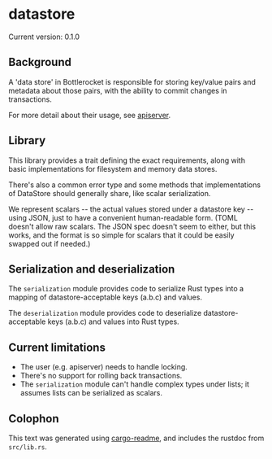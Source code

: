 # datastore

Current version: 0.1.0

## Background

A 'data store' in Bottlerocket is responsible for storing key/value pairs and metadata about those pairs, with the ability to commit changes in transactions.

For more detail about their usage, see [apiserver](../apiserver).

## Library

This library provides a trait defining the exact requirements, along with basic implementations for filesystem and memory data stores.

There's also a common error type and some methods that implementations of DataStore should generally share, like scalar serialization.

We represent scalars -- the actual values stored under a datastore key -- using JSON, just to have a convenient human-readable form.
(TOML doesn't allow raw scalars.  The JSON spec doesn't seem to either, but this works, and the format is so simple for scalars that it could be easily swapped out if needed.)

## Serialization and deserialization

The `serialization` module provides code to serialize Rust types into a mapping of datastore-acceptable keys (a.b.c) and values.

The `deserialization` module provides code to deserialize datastore-acceptable keys (a.b.c) and values into Rust types.

## Current limitations

* The user (e.g. apiserver) needs to handle locking.
* There's no support for rolling back transactions.
* The `serialization` module can't handle complex types under lists; it assumes lists can be serialized as scalars.

## Colophon

This text was generated using [cargo-readme](https://crates.io/crates/cargo-readme), and includes the rustdoc from `src/lib.rs`.
